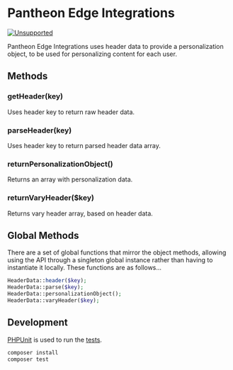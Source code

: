 # Pantheon Edge Integrations

[![Unsupported](https://img.shields.io/badge/pantheon-unsupported-yellow?logo=pantheon&color=FFDC28&style=for-the-badge)](https://github.com/topics/unsupported?q=org%3Apantheon-systems "Unsupported, e.g. a tool we are actively using internally and are making available, but do not promise to support")

Pantheon Edge Integrations uses header data to provide a personalization object, to be used for personalizing content for each user.

## Methods
### getHeader(key)
Uses header key to return raw header data.

### parseHeader(key)
Uses header key to return parsed header data array.

### returnPersonalizationObject()
Returns an array with personalization data.

### returnVaryHeader($key)
Returns vary header array, based on header data.

## Global Methods

There are a set of global functions that mirror the object methods, allowing using the API through a singleton global instance rather than having to instantiate it locally. These functions are as follows...

``` php
HeaderData::header($key);
HeaderData::parse($key);
HeaderData::personalizationObject();
HeaderData::varyHeader($key);
```

## Development

[PHPUnit](https://phpunit.de/) is used to run the [tests](tests).

``` bash
composer install
composer test
```
